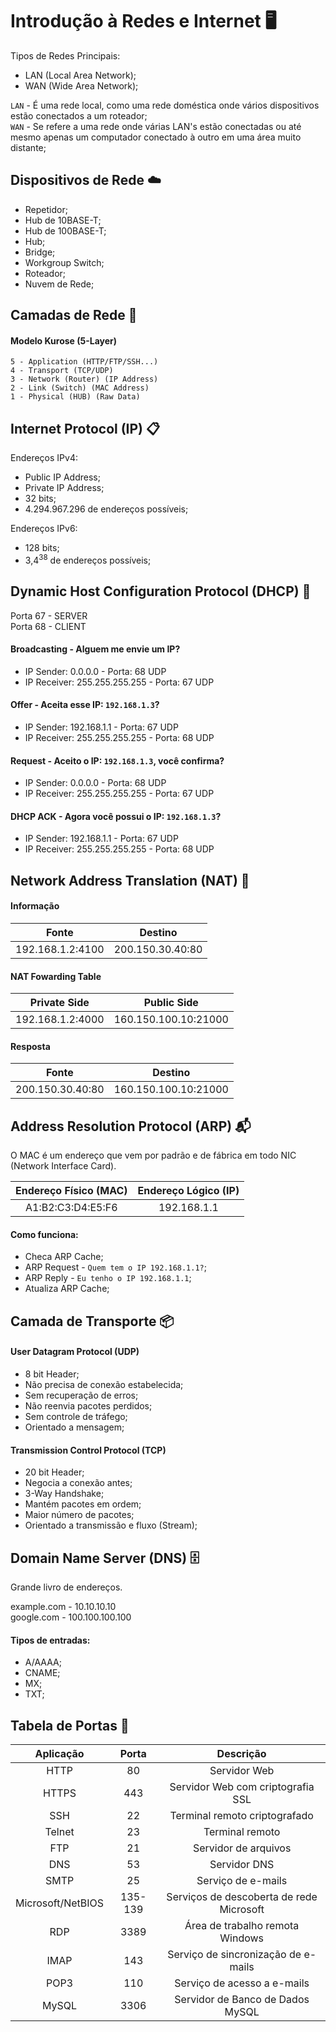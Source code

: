 # Introdução à Redes e Internet 🖥

Tipos de Redes Principais:
- LAN (Local Area Network);
- WAN (Wide Area Network);

`LAN` - É uma rede local, como uma rede doméstica onde vários dispositivos estão conectados a um roteador;
<br>
`WAN` - Se refere a uma rede onde várias LAN's estão conectadas ou até mesmo apenas um computador conectado à outro em uma área muito distante;

## Dispositivos de Rede ☁️

- Repetidor;
- Hub de 10BASE-T;
- Hub de 100BASE-T;
- Hub;
- Bridge;
- Workgroup Switch;
- Roteador;
- Nuvem de Rede;

## Camadas de Rede 📡

#### Modelo Kurose (5-Layer)

    5 - Application (HTTP/FTP/SSH...)
    4 - Transport (TCP/UDP)
    3 - Network (Router) (IP Address)
    2 - Link (Switch) (MAC Address)
    1 - Physical (HUB) (Raw Data)

## Internet Protocol (IP) 📋

Endereços IPv4:
- Public IP Address;
- Private IP Address;
- 32 bits;
- 4.294.967.296 de endereços possíveis;

Endereços IPv6:
- 128 bits;
- 3,4<sup>38</sup> de endereços possíveis;

## Dynamic Host Configuration Protocol (DHCP) 🎁

Porta 67 - SERVER
<br>
Porta 68 - CLIENT

#### Broadcasting - Alguem me envie um IP?
- IP Sender: 0.0.0.0 - Porta: 68 UDP
- IP Receiver: 255.255.255.255 - Porta: 67 UDP

#### Offer - Aceita esse IP: `192.168.1.3`?
- IP Sender: 192.168.1.1 - Porta: 67 UDP
- IP Receiver: 255.255.255.255 - Porta: 68 UDP

#### Request - Aceito o IP: `192.168.1.3`, você confirma?
- IP Sender: 0.0.0.0 - Porta: 68 UDP
- IP Receiver: 255.255.255.255 - Porta: 67 UDP

#### DHCP ACK - Agora você possui o IP: `192.168.1.3`?
- IP Sender: 192.168.1.1 - Porta: 67 UDP
- IP Receiver: 255.255.255.255 - Porta: 68 UDP

## Network Address Translation (NAT) 📮

#### Informação

| Fonte             | Destino           |
|       :----:      |         :----:    |
| 192.168.1.2:4100  | 200.150.30.40:80  |


#### NAT Fowarding Table

| Private Side      | Public Side           |
|       :----:      |         :----:        |
| 192.168.1.2:4000  | 160.150.100.10:21000  |


#### Resposta

| Fonte             | Destino              |
|       :----:      |         :----:       |
| 200.150.30.40:80  | 160.150.100.10:21000 |


## Address Resolution Protocol (ARP) 📬

O MAC é um endereço que vem por padrão e de fábrica em todo NIC (Network Interface Card).

| Endereço Físico (MAC) | Endereço Lógico (IP) |
|       :----:          |         :----:       |
| A1:B2:C3:D4:E5:F6     | 192.168.1.1          |


#### Como funciona:
- Checa ARP Cache;
- ARP Request - `Quem tem o IP 192.168.1.1?`;
- ARP Reply - `Eu tenho o IP 192.168.1.1`;
- Atualiza ARP Cache;

## Camada de Transporte 📦

#### User Datagram Protocol (UDP)
- 8 bit Header;
- Não precisa de conexão estabelecida;
- Sem recuperação de erros;
- Não reenvia pacotes perdidos;
- Sem controle de tráfego;
- Orientado a mensagem;

#### Transmission Control Protocol (TCP)
- 20 bit Header;
- Negocia a conexão antes;
- 3-Way Handshake;
- Mantém pacotes em ordem;
- Maior número de pacotes;
- Orientado a transmissão e fluxo (Stream);

## Domain Name Server (DNS) 🗄

Grande livro de endereços.

example.com - 10.10.10.10
<br>
google.com - 100.100.100.100

#### Tipos de entradas:
- A/AAAA;
- CNAME;
- MX;
- TXT;


## Tabela de Portas 🚪

| Aplicação         | Porta   | Descrição                                |
|       :----:      |  :----: |    :----:                                |
| HTTP              | 80      | Servidor Web                             |
| HTTPS             | 443     | Servidor Web com criptografia SSL        |
| SSH               | 22      | Terminal remoto criptografado            |
| Telnet            | 23      | Terminal remoto                          |
| FTP               | 21      | Servidor de arquivos                     |
| DNS               | 53      | Servidor DNS                             |
| SMTP              | 25      | Serviço de e-mails                       |
| Microsoft/NetBIOS | 135-139 | Serviços de descoberta de rede Microsoft |
| RDP               | 3389    | Área de trabalho remota Windows          |
| IMAP              | 143     | Serviço de sincronização de e-mails      |
| POP3              | 110     | Serviço de acesso a e-mails              |
| MySQL             | 3306    | Servidor de Banco de Dados MySQL         |